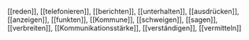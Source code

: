 [[reden]], [[telefonieren]], [[berichten]], [[unterhalten]], [[ausdrücken]], [[anzeigen]], [[funkten]], [[Kommune]], [[schweigen]], [[sagen]], [[verbreiten]], [[Kommunikationsstärke]], [[verständigen]], [[vermitteln]]